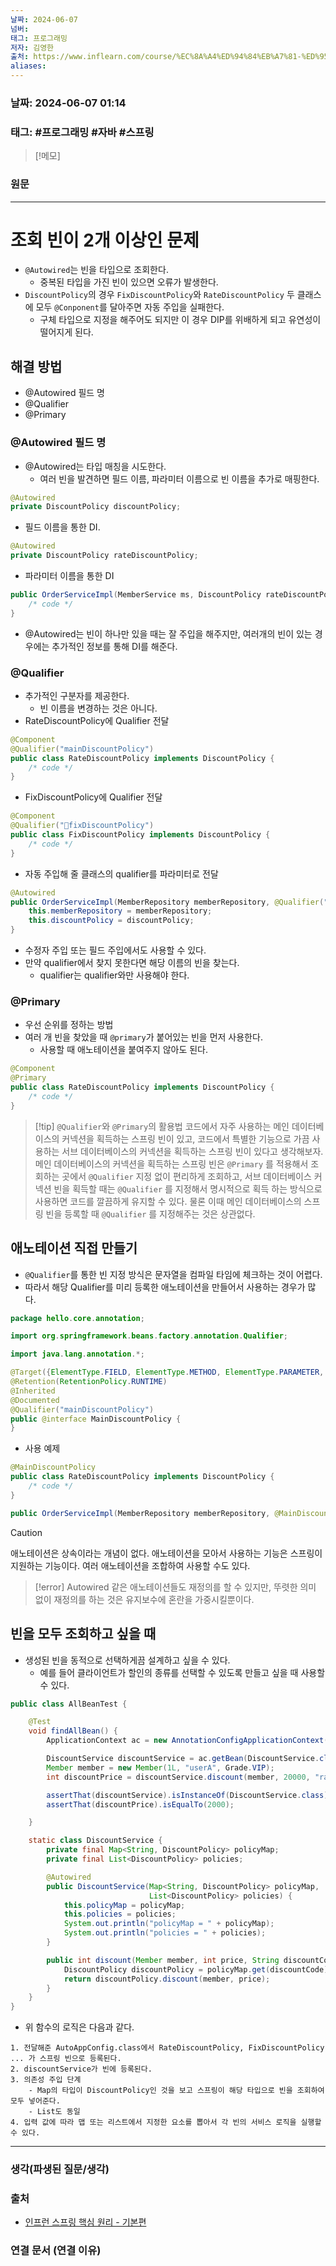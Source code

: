 ```yaml
---
날짜: 2024-06-07
넘버: 
태그: 프로그래밍
저자: 김영한
출처: https://www.inflearn.com/course/%EC%8A%A4%ED%94%84%EB%A7%81-%ED%95%B5%EC%8B%AC-%EC%9B%90%EB%A6%AC-%EA%B8%B0%EB%B3%B8%ED%8E%B8/dashboard
aliases:
---
```

### 날짜:  2024-06-07 01:14

### 태그: #프로그래밍 #자바 #스프링

>[!메모]
>

### 원문
---
# 조회 빈이 2개 이상인 문제
- `@Autowired`는 빈을 타입으로 조회한다.
	- 중복된 타입을 가진 빈이 있으면 오류가 발생한다.
-  `DiscountPolicy`의 경우 `FixDiscountPolicy`와 `RateDiscountPolicy` 두 클래스에 모두 `@Conponent`를 달아주면 자동 주입을 실패한다.
	- 구체 타입으로 지정을 해주어도 되지만 이 경우 DIP를 위배하게 되고 유연성이 떨어지게 된다.
## 해결 방법
- @Autowired 필드 명
- @Qualifier
- @Primary
### @Autowired 필드 명
 - @Autowired는 타입 매칭을 시도한다.
	 - 여러 빈을 발견하면 필드 이름, 파라미터 이름으로 빈 이름을 추가로 매핑한다.
```java
@Autowired
private DiscountPolicy discountPolicy;
```
- 필드 이름을 통한 DI.
```java
@Autowired
private DiscountPolicy rateDiscountPolicy;
```
- 파라미터 이름을 통한 DI
```java
public OrderServiceImpl(MemberService ms, DiscountPolicy rateDiscountPolicy) {
	/* code */
}
```
- @Autowired는 빈이 하나만 있을 때는 잘 주입을 해주지만, 여러개의 빈이 있는 경우에는 추가적인 정보를 통해 DI를 해준다. 
### @Qualifier
- 추가적인 구분자를 제공한다.
	- 빈 이름을 변경하는 것은 아니다.
- RateDiscountPolicy에 Qualifier 전달
```java hl:2
@Component
@Qualifier("mainDiscountPolicy")
public class RateDiscountPolicy implements DiscountPolicy {
	/* code */
}
```
- FixDiscountPolicy에 Qualifier 전달
```java hl:2
@Component
@Qualifier("fixDiscountPolicy")
public class FixDiscountPolicy implements DiscountPolicy {
	/* code */
}

```
- 자동 주입해 줄 클래스의 qualifier를 파라미터로 전달
```java hl:2
@Autowired
public OrderServiceImpl(MemberRepository memberRepository, @Qualifier("mainDiscountPolicy") DiscountPolicy discountPolicy) {
	this.memberRepository = memberRepository;
	this.discountPolicy = discountPolicy;
}
```
- 수정자 주입 또는 필드 주입에서도 사용할 수 있다.
- 만약 qualifier에서 찾지 못한다면 해당 이름의 빈을 찾는다.
	- qualifier는 qualifier와만 사용해야 한다.
### @Primary
- 우선 순위를 정하는 방법
-  여러 개 빈을 찾았을 때 `@primary`가 붙어있는 빈을 먼저 사용한다.
	- 사용할 때 애노테이션을 붙여주지 않아도 된다.
```java
@Component
@Primary
public class RateDiscountPolicy implements DiscountPolicy {
	/* code */
}
```

> [!tip] `@Qualifier`와 `@Primary`의 활용법
> 코드에서 자주 사용하는 메인 데이터베이스의 커넥션을 획득하는 스프링 빈이 있고, 코드에서 특별한 기능으로 가끔 사용하는 서브 데이터베이스의 커넥션을 획득하는 스프링 빈이 있다고 생각해보자. 메인 데이터베이스의 커넥션을 획득하는 스프링 빈은 `@Primary` 를 적용해서 조회하는 곳에서 `@Qualifier` 지정 없이 편리하게 조회하고, 서브 데이터베이스 커넥션 빈을 획득할 때는 `@Qualifier` 를 지정해서 명시적으로 획득 하는 방식으로 사용하면 코드를 깔끔하게 유지할 수 있다. 물론 이때 메인 데이터베이스의 스프링 빈을 등록할 때 `@Qualifier` 를 지정해주는 것은 상관없다.

## 애노테이션 직접 만들기
- `@Qualifier`를 통한 빈 지정 방식은 문자열을 컴파일 타임에 체크하는 것이 어렵다.
- 따라서 해당 Qualifier를 미리 등록한 애노테이션을 만들어서 사용하는 경우가 많다.
```java
package hello.core.annotation;

import org.springframework.beans.factory.annotation.Qualifier;

import java.lang.annotation.*;

@Target({ElementType.FIELD, ElementType.METHOD, ElementType.PARAMETER, ElementType.TYPE, ElementType.ANNOTATION_TYPE})
@Retention(RetentionPolicy.RUNTIME)
@Inherited
@Documented
@Qualifier("mainDiscountPolicy")
public @interface MainDiscountPolicy {
}

```
- 사용 예제
```java
@MainDiscountPolicy
public class RateDiscountPolicy implements DiscountPolicy {
	/* code */
}
```
```java
public OrderServiceImpl(MemberRepository memberRepository, @MainDiscountPolicy DiscountPolicy discountPolicy) { /* code */}
```

>[!caution]
> 애노테이션은 상속이라는 개념이 없다.
> 애노테이션을 모아서 사용하는 기능은 스프링이 지원하는 기능이다.
> 여러 애노테이션을 조합하여 사용할 수도 있다.

> [!error]
> Autowired 같은 애노테이션들도 재정의를 할 수 있지만, 뚜렷한 의미 없이 재정의를 하는 것은 유지보수에 혼란을 가중시킬뿐이다.

## 빈을 모두 조회하고 싶을 때
- 생성된 빈을 동적으로 선택하게끔 설계하고 싶을 수 있다.
	- 예를 들어 클라이언트가 할인의 종류를 선택할 수 있도록 만들고 싶을 때 사용할 수 있다.
```java hl:17,18
public class AllBeanTest {

    @Test
    void findAllBean() {
        ApplicationContext ac = new AnnotationConfigApplicationContext(AutoAppConfig.class, DiscountService.class);

        DiscountService discountService = ac.getBean(DiscountService.class);
        Member member = new Member(1L, "userA", Grade.VIP);
        int discountPrice = discountService.discount(member, 20000, "rateDiscountPolicy");

        assertThat(discountService).isInstanceOf(DiscountService.class);
        assertThat(discountPrice).isEqualTo(2000);

    }

    static class DiscountService {
        private final Map<String, DiscountPolicy> policyMap;
        private final List<DiscountPolicy> policies;

        @Autowired
        public DiscountService(Map<String, DiscountPolicy> policyMap,
                               List<DiscountPolicy> policies) {
            this.policyMap = policyMap;
            this.policies = policies;
            System.out.println("policyMap = " + policyMap);
            System.out.println("policies = " + policies);
        }

        public int discount(Member member, int price, String discountCode) {
            DiscountPolicy discountPolicy = policyMap.get(discountCode);
            return discountPolicy.discount(member, price);
        }
    }
}
```
- 위 함수의 로직은 다음과 같다.
```
1. 전달해준 AutoAppConfig.class에서 RateDiscountPolicy, FixDiscountPolicy ... 가 스프링 빈으로 등록된다.
2. discountService가 빈에 등록된다.
3. 의존성 주입 단계
	- Map의 타입이 DiscountPolicy인 것을 보고 스프링이 해당 타입으로 빈을 조회하여 모두 넣어준다.
	- List도 동일
4. 입력 값에 따라 맵 또는 리스트에서 지정한 요소를 뽑아서 각 빈의 서비스 로직을 실행할 수 있다.
```

---
### 생각(파생된 질문/생각)

### 출처
- [인프런 스프링 핵심 원리 - 기본편](https://www.inflearn.com/course/%EC%8A%A4%ED%94%84%EB%A7%81-%ED%95%B5%EC%8B%AC-%EC%9B%90%EB%A6%AC-%EA%B8%B0%EB%B3%B8%ED%8E%B8/dashboard)

### 연결 문서 (연결 이유)
